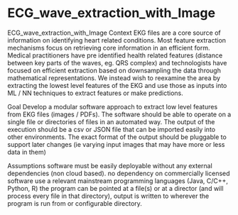 # ECG_wave_extraction_with_Image
 ECG_wave_extraction_with_Image
Context 
EKG files are a core source of information on identifying heart related conditions.  Most feature extraction mechanisms focus on retrieving core information in an efficient form.  Medical practitioners have pre identified health related features (distance between key parts of the waves, eg. QRS complex) and technologists have focused on efficient extraction based on downsampling the data through mathematical representations.  We instead wish to reexamine the area by extracting the lowest level features of the EKG and use those as inputs into ML / NN techniques to extract features or make predictions.

Goal
Develop a modular software approach to extract low level features from EKG files (images / PDFs).  The software should be able to operate on a single file or directories of files in an automated way.  The output of the execution should be a csv or JSON file that can be imported easily into other environments.  The exact format of the output should be pluggable to support later changes (ie varying input images that may have more or less data in them)

Assumptions
software must be easily deployable without any external dependencies (non cloud based).
no dependency on commercially licensed software
use a relevant mainstream programming languages (Java, C/C++, Python, R)
the program can be pointed at a file(s) or at a director (and will process every file in that directory), output is written to wherever the program is run from or configurable directory.

